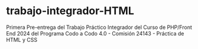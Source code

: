 # trabajo-integrador-HTML
Primera Pre-entrega del Trabajo Práctico Integrador del Curso de PHP/Front End 2024 del Programa Codo a Codo 4.0 - Comisión 24143 - Práctica de HTML y CSS
